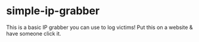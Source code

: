 # simple-ip-grabber
This is a basic IP grabber you can use to log victims! Put this on a website &amp; have someone click it.

